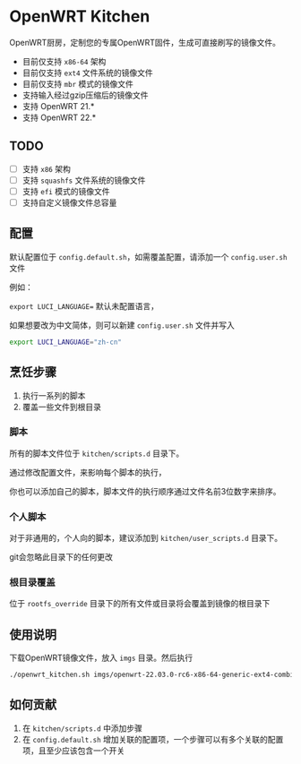 # OpenWRT Kitchen

OpenWRT厨房，定制您的专属OpenWRT固件，生成可直接刷写的镜像文件。

* 目前仅支持 `x86-64` 架构
* 目前仅支持 `ext4` 文件系统的镜像文件
* 目前仅支持 `mbr` 模式的镜像文件
* 支持输入经过gzip压缩后的镜像文件
* 支持 OpenWRT 21.*
* 支持 OpenWRT 22.*

## TODO
* [ ] 支持 `x86` 架构
* [ ] 支持 `squashfs` 文件系统的镜像文件
* [ ] 支持 `efi` 模式的镜像文件
* [ ] 支持自定义镜像文件总容量

## 配置

默认配置位于 `config.default.sh`，如需覆盖配置，请添加一个 `config.user.sh` 文件

例如：

`export LUCI_LANGUAGE=` 默认未配置语言，

如果想要改为中文简体，则可以新建 `config.user.sh` 文件并写入

```sh
export LUCI_LANGUAGE="zh-cn"
```

## 烹饪步骤

1. 执行一系列的脚本
2. 覆盖一些文件到根目录

### 脚本

所有的脚本文件位于 `kitchen/scripts.d` 目录下。

通过修改配置文件，来影响每个脚本的执行，

你也可以添加自己的脚本，脚本文件的执行顺序通过文件名前3位数字来排序。

### 个人脚本

对于非通用的，个人向的脚本，建议添加到 `kitchen/user_scripts.d` 目录下。

git会忽略此目录下的任何更改

### 根目录覆盖

位于 `rootfs_override` 目录下的所有文件或目录将会覆盖到镜像的根目录下

## 使用说明

下载OpenWRT镜像文件，放入 `imgs` 目录。然后执行
```sh
./openwrt_kitchen.sh imgs/openwrt-22.03.0-rc6-x86-64-generic-ext4-combined.img.gz
```

## 如何贡献

1. 在 `kitchen/scripts.d` 中添加步骤
2. 在 `config.default.sh` 增加关联的配置项，一个步骤可以有多个关联的配置项，且至少应该包含一个开关

